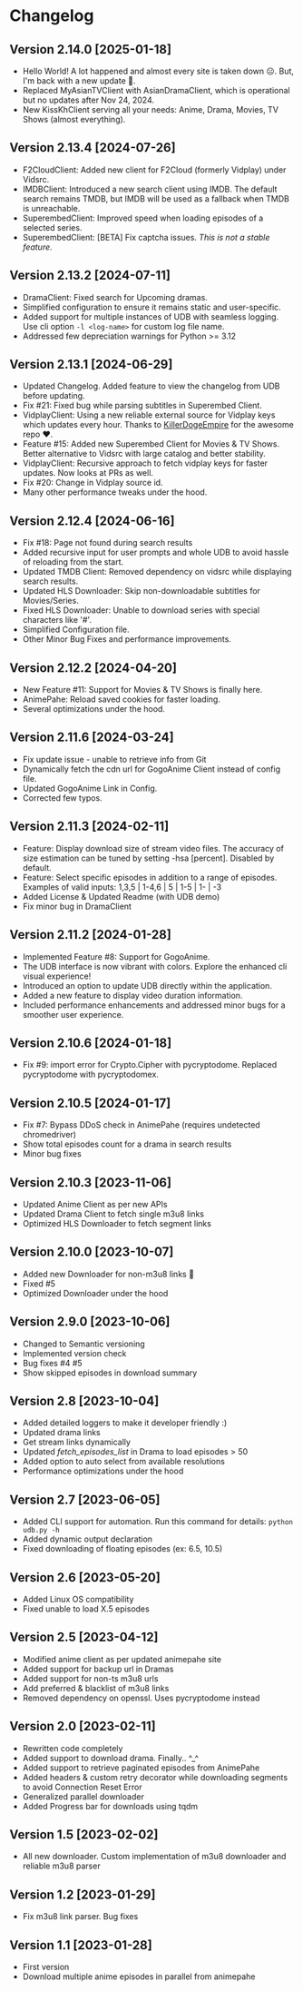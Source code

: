 # Changelog

## Version 2.14.0 [2025-01-18]
- Hello World! A lot happened and almost every site is taken down ☹️. But, I'm back with a new update 🙂.
- Replaced MyAsianTVClient with AsianDramaClient, which is operational but no updates after Nov 24, 2024.
- New KissKhClient serving all your needs: Anime, Drama, Movies, TV Shows (almost everything).

## Version 2.13.4 [2024-07-26]
- F2CloudClient: Added new client for F2Cloud (formerly Vidplay) under Vidsrc.
- IMDBClient: Introduced a new search client using IMDB. The default search remains TMDB, but IMDB will be used as a fallback when TMDB is unreachable.
- SuperembedClient: Improved speed when loading episodes of a selected series.
- SuperembedClient: [BETA] Fix captcha issues. _This is not a stable feature_.

## Version 2.13.2 [2024-07-11]
- DramaClient: Fixed search for Upcoming dramas.
- Simplified configuration to ensure it remains static and user-specific.
- Added support for multiple instances of UDB with seamless logging. Use cli option `-l <log-name>` for custom log file name.
- Addressed few depreciation warnings for Python >= 3.12

## Version 2.13.1 [2024-06-29]
- Updated Changelog. Added feature to view the changelog from UDB before updating.
- Fix #21: Fixed bug while parsing subtitles in Superembed Client.
- VidplayClient: Using a new reliable external source for Vidplay keys which updates every hour. Thanks to [KillerDogeEmpire](https://github.com/KillerDogeEmpire) for the awesome repo ❤️.
- Feature #15: Added new Superembed Client for Movies & TV Shows. Better alternative to Vidsrc with large catalog and better stability.
- VidplayClient: Recursive approach to fetch vidplay keys for faster updates. Now looks at PRs as well.
- Fix #20: Change in Vidplay source id.
- Many other performance tweaks under the hood.

## Version 2.12.4 [2024-06-16]
- Fix #18: Page not found during search results
- Added recursive input for user prompts and whole UDB to avoid hassle of reloading from the start.
- Updated TMDB Client: Removed dependency on vidsrc while displaying search results.
- Updated HLS Downloader: Skip non-downloadable subtitles for Movies/Series.
- Fixed HLS Downloader: Unable to download series with special characters like '#'.
- Simplified Configuration file.
- Other Minor Bug Fixes and performance improvements.

## Version 2.12.2 [2024-04-20]
- New Feature #11: Support for Movies & TV Shows is finally here.
- AnimePahe: Reload saved cookies for faster loading.
- Several optimizations under the hood.

## Version 2.11.6 [2024-03-24]
- Fix update issue - unable to retrieve info from Git
- Dynamically fetch the cdn url for GogoAnime Client instead of config file.
- Updated GogoAnime Link in Config.
- Corrected few typos.

## Version 2.11.3 [2024-02-11]
- Feature: Display download size of stream video files. The accuracy of size estimation can be tuned by setting -hsa [percent]. Disabled by default.
- Feature: Select specific episodes in addition to a range of episodes. Examples of valid inputs: 1,3,5 | 1-4,6 | 5 | 1-5 | 1- | -3
- Added License & Updated Readme (with UDB demo)
- Fix minor bug in DramaClient

## Version 2.11.2 [2024-01-28]
- Implemented Feature #8: Support for GogoAnime.
- The UDB interface is now vibrant with colors. Explore the enhanced cli visual experience!
- Introduced an option to update UDB directly within the application.
- Added a new feature to display video duration information.
- Included performance enhancements and addressed minor bugs for a smoother user experience.

## Version 2.10.6 [2024-01-18]
- Fix #9: import error for Crypto.Cipher with pycryptodome. Replaced pycryptodome with pycryptodomex.

## Version 2.10.5 [2024-01-17]
- Fix #7: Bypass DDoS check in AnimePahe (requires undetected chromedriver)
- Show total episodes count for a drama in search results
- Minor bug fixes

## Version 2.10.3 [2023-11-06]
- Updated Anime Client as per new APIs
- Updated Drama Client to fetch single m3u8 links
- Optimized HLS Downloader to fetch segment links

## Version 2.10.0 [2023-10-07]
- Added new Downloader for non-m3u8 links 🎉
- Fixed #5
- Optimized Downloader under the hood

## Version 2.9.0 [2023-10-06]
- Changed to Semantic versioning
- Implemented version check
- Bug fixes #4 #5
- Show skipped episodes in download summary

## Version 2.8 [2023-10-04]
- Added detailed loggers to make it developer friendly :)
- Updated drama links
- Get stream links dynamically
- Updated _fetch_episodes_list_ in Drama to load episodes > 50
- Added option to auto select from available resolutions
- Performance optimizations under the hood

## Version 2.7 [2023-06-05]
- Added CLI support for automation. Run this command for details: `python udb.py -h`
- Added dynamic output declaration
- Fixed downloading of floating episodes (ex: 6.5, 10.5)

## Version 2.6 [2023-05-20]
- Added Linux OS compatibility
- Fixed unable to load X.5 episodes

## Version 2.5 [2023-04-12]
- Modified anime client as per updated animepahe site
- Added support for backup url in Dramas
- Added support for non-ts m3u8 urls
- Add preferred & blacklist of m3u8 links
- Removed dependency on openssl. Uses pycryptodome instead

## Version 2.0 [2023-02-11]
- Rewritten code completely
- Added support to download drama. Finally.. ^_^
- Added support to retrieve paginated episodes from AnimePahe
- Added headers & custom retry decorator while downloading segments to avoid Connection Reset Error
- Generalized parallel downloader
- Added Progress bar for downloads using tqdm

## Version 1.5 [2023-02-02]
- All new downloader. Custom implementation of m3u8 downloader and reliable m3u8 parser

## Version 1.2 [2023-01-29]
- Fix m3u8 link parser. Bug fixes

## Version 1.1 [2023-01-28]
- First version
- Download multiple anime episodes in parallel from animepahe
